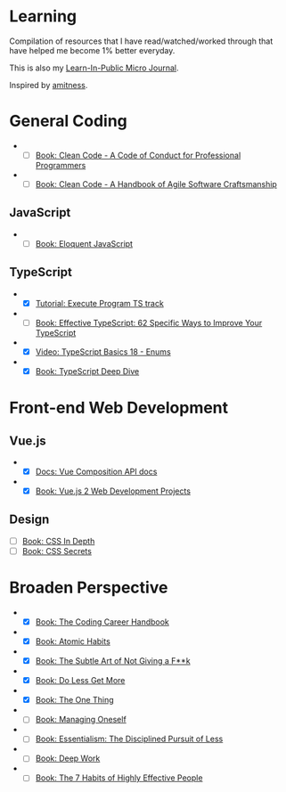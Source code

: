 # Learning
Compilation of resources that I have read/watched/worked through that have helped me become 1% better everyday.

This is also my [Learn-In-Public Micro Journal](https://github.com/chiubaca/learning/tree/master/journal).

Inspired by [amitness](https://github.com/amitness/learning).

# General Coding
- *[ ] [Book: Clean Code - A Code of Conduct for Professional Programmers ](https://www.goodreads.com/book/show/10284614-the-clean-coder?from_search=true&from_srp=true&qid=hjlFgvTICu&rank=2)
- *[ ] [Book: Clean Code - A Handbook of Agile Software Craftsmanship  ](https://www.goodreads.com/book/show/3735293-clean-code?from_search=true&from_srp=true&qid=hjlFgvTICu&rank=1)

## JavaScript
- *[ ] [Book: Eloquent JavaScript](https://eloquentjavascript.net/)

## TypeScript
- *[X] [Tutorial: Execute Program TS track](https://www.executeprogram.com/courses/typescript)
- *[ ] [Book: Effective TypeScript: 62 Specific Ways to Improve Your TypeScript](https://www.goodreads.com/book/show/48570456-effective-typescript?from_search=true&from_srp=true&qid=matDhX05HW&rank=1)
- *[X] [Video: TypeScript Basics 18 - Enums](https://www.youtube.com/watch?v=tkPzU-pYErk)
- *[X] [Book: TypeScript Deep Dive](https://basarat.gitbook.io/typescript/)

# Front-end Web Development

## Vue.js
- *[X] [Docs: Vue Composition API docs](https://composition-api.vuejs.org/api.html#setup)
- *[X] [Book: Vue.js 2 Web Development Projects](https://www.goodreads.com/book/show/36697278-vue-js-2-web-development-projects?from_search=true&from_srp=true&qid=kDklLmjzT9&rank=1)

## Design

- [ ] [Book: CSS In Depth ](https://www.manning.com/books/css-in-depth#toc)
- [ ] [Book: CSS Secrets](https://www.goodreads.com/book/show/20830437-css-secrets)

# Broaden Perspective
- *[X] [Book: The Coding Career Handbook](https://www.goodreads.com/book/show/54375336-the-coding-career-handbook-guides-principles-strategies-and-tactics?from_search=true&from_srp=true&qid=5kvqgZ476m&rank=3)
- *[X] [Book: Atomic Habits](https://www.goodreads.com/book/show/40121378-atomic-habits?ac=1&from_search=true&qid=rKTDNoeadD&rank=1)
- *[X] [Book: The Subtle Art of Not Giving a F\*\*k](https://www.goodreads.com/book/show/28257707-the-subtle-art-of-not-giving-a-f-ck?ac=1&from_search=true&qid=uOLKRHgnPw&rank=1)
- *[X] [Book: Do Less Get More](https://www.goodreads.com/book/show/23493715-do-less-get-more)
- *[X] [Book: The One Thing](https://www.goodreads.com/book/show/16256798-the-one-thing)
- *[ ] [Book: Managing Oneself ](https://www.goodreads.com/book/show/2477223.Managing_Oneself?from_search=true&from_srp=true&qid=Ueo8HhE0Hk&rank=11)
- *[ ] [Book: Essentialism: The Disciplined Pursuit of Less](https://www.goodreads.com/book/show/18077875-essentialism?from_search=true&from_srp=true&qid=AhUzfVOjtr&rank=1)
- *[ ] [Book: Deep Work](https://www.goodreads.com/book/show/25744928-deep-work?from_search=true&from_srp=true&qid=eckFypFBhS&rank=1)
- *[ ] [Book: The 7 Habits of Highly Effective People](https://www.goodreads.com/book/show/36072.The_7_Habits_of_Highly_Effective_People?from_search=true&from_srp=true&qid=Ch4yAR1c5V&rank=1)
